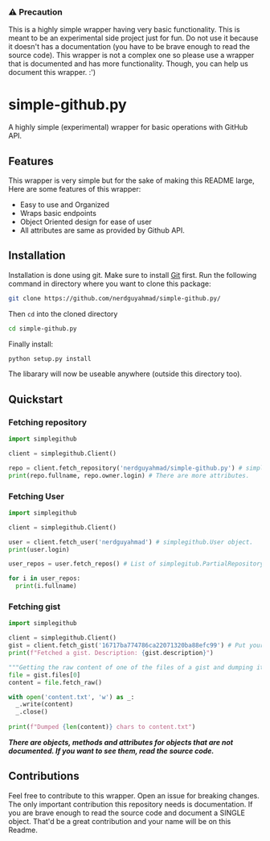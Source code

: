 ### :warning: Precaution

This is a highly simple wrapper having very basic functionality. This is meant to be an experimental side project just for fun. Do not use it because it doesn't has a documentation (you have to be brave enough to read the source code). This wrapper is not a complex one so please use a wrapper that is documented and has more functionality. Though, you can help us document this wrapper. :')

# simple-github.py

A highly simple \(experimental\) wrapper for basic operations with GitHub API.

## Features

This wrapper is very simple but for the sake of making this README large, Here are some features of this wrapper:

* Easy to use and Organized
* Wraps basic endpoints
* Object Oriented design for ease of user
* All attributes are same as provided by Github API.

## Installation
Installation is done using git. Make sure to install [Git](http://git-scm.com/) first. Run the following command in directory where you want to clone this package:
```bash
git clone https://github.com/nerdguyahmad/simple-github.py/
```
Then `cd` into the cloned directory
```bash
cd simple-github.py
```
Finally install:
```bash
python setup.py install
```
The libarary will now be useable anywhere (outside this directory too).

## Quickstart

### Fetching repository
```python
import simplegithub

client = simplegithub.Client()

repo = client.fetch_repository('nerdguyahmad/simple-github.py') # simplegithub.Repository object.
print(repo.fullname, repo.owner.login) # There are more attributes.
```

### Fetching User
```python
import simplegithub

client = simplegithub.Client()

user = client.fetch_user('nerdguyahmad') # simplegithub.User object.
print(user.login)

user_repos = user.fetch_repos() # List of simplegitub.PartialRepository objects.

for i in user_repos:
  print(i.fullname)
```

### Fetching gist
```python
import simplegithub

client = simplegithub.Client()
gist = client.fetch_gist('16717ba774786ca22071320ba88efc99') # Put your gist ID here. This returns `simplegithub.Gist` object
print(f"Fetched a gist. Description: {gist.description}")

"""Getting the raw content of one of the files of a gist and dumping it to a file"""
file = gist.files[0]
content = file.fetch_raw()

with open('content.txt', 'w') as _:
  _.write(content)
  _.close()
  
print(f"Dumped {len(content)} chars to content.txt")
```

***There are objects, methods and attributes for objects that are not documented. If you want to see them, read the source code.***

## Contributions

Feel free to contribute to this wrapper. Open an issue for breaking changes. The only important contribution this repository needs is documentation. If you are brave enough to read the source code and document a SINGLE object. That'd be a great contribution and your name will be on this Readme.
